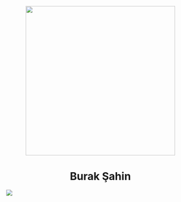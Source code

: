 

<p align="center">
  <img src="https://www.dijitalplatform.org/images/intro-image.png" width="400"><br>
<h1 align="center">Burak Şahin</h1>
  <img src="https://github-readme-stats.vercel.app/api/top-langs/?username=buraksahin&&theme=dark&layout=compact">
</p>
